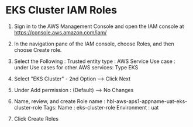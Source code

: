 # EKS Cluster IAM Roles

1. Sign in to the AWS Management Console and open the IAM console at https://console.aws.amazon.com/iam/


2. In the navigation pane of the IAM console, choose Roles, and then choose Create role.

3. Select the Following : 
	     Trusted entity type : AWS Service
	     Use case : under Use cases for other AWS services: Type EKS

4. Select "EKS Cluster" - 2nd Option --> Click Next

5. Under Add permission : (Default) --> No Changes

6. Name, review, and create	
	     Role name : hbl-aws-aps1-appname-uat-eks-cluster-role
	     Tags:
	         Name : eks-cluster-role
	         Environment : uat

7. Click Create Roles
